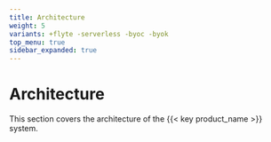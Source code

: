 ```yaml
---
title: Architecture
weight: 5
variants: +flyte -serverless -byoc -byok
top_menu: true
sidebar_expanded: true
---
```


# Architecture

This section covers the architecture of the {{< key product_name >}} system.
